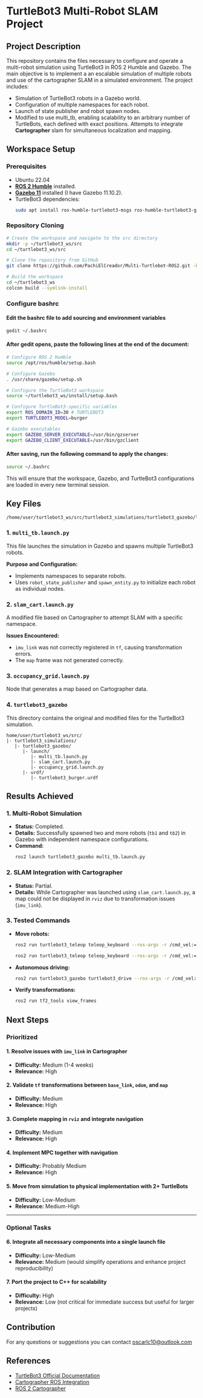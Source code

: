# TurtleBot3 Multi-Robot SLAM Project

## Project Description

This repository contains the files necessary to configure and operate a multi-robot simulation using TurtleBot3 in ROS 2 Humble and Gazebo. The main objective is to implement a an escalable simulation of multiple robots and use of the cartographer SLAM in a simulated environment. The project includes:

- Simulation of TurtleBot3 robots in a Gazebo world.
- Configuration of multiple namespaces for each robot.
- Launch of state publisher and robot spawn nodes.
- Modified to use multi_tb, enabling scalability to an arbitrary number of TurtleBots, each defined with exact positions.
  Attempts to integrate **Cartographer** slam for simultaneous localization and mapping.

## Workspace Setup

### Prerequisites
- Ubuntu 22.04
- [**ROS 2 Humble**](https://docs.ros.org/en/humble/Installation/Ubuntu-Install-Debs.html) installed.
- [**Gazebo 11**](https://installati.one/install-gazebo-ubuntu-22-04/) installed (I have Gazebo 11.10.2).
- TurtleBot3 dependencies:
  ```bash
  sudo apt install ros-humble-turtlebot3-msgs ros-humble-turtlebot3-gazebo ros-humble-cartographer
  ```

### Repository Cloning

```bash
# Create the workspace and navigate to the src directory
mkdir -p ~/turtlebot3_ws/src
cd ~/turtlebot3_ws/src

# Clone the repository from GitHub
git clone https://github.com/PachiElCreador/Multi-Turtlebot-ROS2.git -b main

# Build the workspace
cd ~/turtlebot3_ws
colcon build --symlink-install
```
### Configure bashrc
#### Edit the bashrc file to add sourcing and environment variables
```bash
gedit ~/.bashrc
```

#### After gedit opens, paste the following lines at the end of the document:
```bash
# Configure ROS 2 Humble
source /opt/ros/humble/setup.bash

# Configure Gazebo
. /usr/share/gazebo/setup.sh

# Configure the TurtleBot3 workspace
source ~/turtlebot3_ws/install/setup.bash

# Configure TurtleBot3-specific variables
export ROS_DOMAIN_ID=30 # TURTLEBOT3
export TURTLEBOT3_MODEL=burger

# Gazebo executables
export GAZEBO_SERVER_EXECUTABLE=/usr/bin/gzserver
export GAZEBO_CLIENT_EXECUTABLE=/usr/bin/gzclient
```
#### After saving, run the following command to apply the changes:
```bash
source ~/.bashrc
```
This will ensure that the workspace, Gazebo, and TurtleBot3 configurations are loaded in every new terminal session.

## Key Files
```plaintext
/home/user/turtlebot3_ws/src/turtlebot3_simulations/turtlebot3_gazebo/launch
```

### 1. **`multi_tb.launch.py`**
This file launches the simulation in Gazebo and spawns multiple TurtleBot3 robots.

**Purpose and Configuration:**
- Implements namespaces to separate robots.
- Uses `robot_state_publisher` and `spawn_entity.py` to initialize each robot as individual nodes.

### 2. **`slam_cart.launch.py`**
A modified file based on Cartographer to attempt SLAM with a specific namespace.

**Issues Encountered:**
- `imu_link` was not correctly registered in `tf`, causing transformation errors.
- The `map` frame was not generated correctly.

### 3. **`occupancy_grid.launch.py`**
Node that generates a map based on Cartographer data.

### 4. **`turtlebot3_gazebo`**
This directory contains the original and modified files for the TurtleBot3 simulation.

```plaintext
home/user/turtlebot3_ws/src/
|- turtlebot3_simulations/
   |- turtlebot3_gazebo/
      |- launch/
         |- multi_tb.launch.py
         |- slam_cart.launch.py
         |- occupancy_grid.launch.py
      |- urdf/
         |- turtlebot3_burger.urdf
```

## Results Achieved

### 1. Multi-Robot Simulation
- **Status:** Completed.
- **Details:** Successfully spawned two and more robots (`tb1` and `tb2`) in Gazebo with independent namespace configurations.
- **Command:**
  ```bash
  ros2 launch turtlebot3_gazebo multi_tb.launch.py
  ```

### 2. SLAM Integration with Cartographer
- **Status:** Partial.
- **Details:** While Cartographer was launched using `slam_cart.launch.py`, a map could not be displayed in `rviz` due to transformation issues (`imu_link`).

### 3. Tested Commands
- **Move robots:**
  ```bash
  ros2 run turtlebot3_teleop teleop_keyboard --ros-args -r /cmd_vel:=/tb1/cmd_vel
  ```
  ```bash
  ros2 run turtlebot3_teleop teleop_keyboard --ros-args -r /cmd_vel:=/tb2/cmd_vel
  ```
- **Autonomous driving:**
  ```bash
  ros2 run turtlebot3_gazebo turtlebot3_drive --ros-args -r /cmd_vel:=/tb1/cmd_vel
  ```

- **Verify transformations:**
  ```bash
  ros2 run tf2_tools view_frames
  ```

## Next Steps 
### Prioritized

#### 1. Resolve issues with `imu_link` in Cartographer
- **Difficulty:** Medium (1-4 weeks)  
- **Relevance:** High

#### 2. Validate `tf` transformations between `base_link`, `odom`, and `map`
- **Difficulty:** Medium  
- **Relevance:** High 

#### 3. Complete mapping in `rviz` and integrate navigation
- **Difficulty:** Medium 
- **Relevance:** High 

#### 4. Implement MPC together with navigation
- **Difficulty:** Probably Medium
- **Relevance:** High 

#### 5. Move from simulation to physical implementation with 2+ TurtleBots
- **Difficulty:** Low-Medium  
- **Relevance:** Medium-High

---

### Optional Tasks

#### 6. Integrate all necessary components into a single launch file
- **Difficulty:** Low-Medium
- **Relevance:** Medium (would simplify operations and enhance project reproducibility)  

#### 7. Port the project to C++ for scalability
- **Difficulty:** High
- **Relevance:** Low (not critical for immediate success but useful for larger projects)  


## Contribution
For any questions or suggestions you can contact oscarlc10@outlook.com

## References
- [TurtleBot3 Official Documentation](https://emanual.robotis.com/docs/en/platform/turtlebot3/overview/#overview)
- [Cartographer ROS Integration](https://google-cartographer-ros.readthedocs.io/en/latest/)
- [ROS 2 Cartographer](https://ros2-industrial-workshop.readthedocs.io/en/latest/_source/navigation/ROS2-Cartographer.html)



